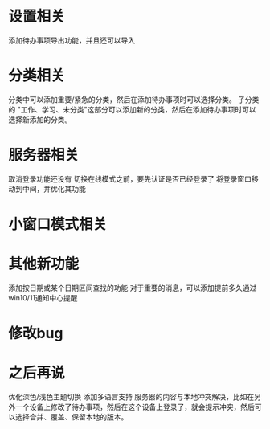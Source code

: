 # 设置相关
添加待办事项导出功能，并且还可以导入

# 分类相关
分类中可以添加重要/紧急的分类，然后在添加待办事项时可以选择分类。
子分类的 "工作、学习、未分类"这部分可以添加新的分类，然后在添加待办事项时可以选择新添加的分类。

# 服务器相关
取消登录功能还没有
切换在线模式之前，要先认证是否已经登录了
将登录窗口移动到中间，并优化其功能

# 小窗口模式相关


# 其他新功能
添加按日期或某个日期区间查找的功能
对于重要的消息，可以添加提前多久通过win10/11通知中心提醒

# 修改bug


# 之后再说
优化深色/浅色主题切换
添加多语言支持
服务器的内容与本地冲突解决，比如在另外一个设备上修改了待办事项，然后在这个设备上登录了，就会提示冲突，然后可以选择合并、覆盖、保留本地的版本。




